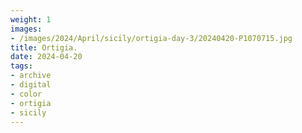 ```yaml
---
weight: 1
images:
- /images/2024/April/sicily/ortigia-day-3/20240420-P1070715.jpg
title: Ortigia.
date: 2024-04-20
tags:
- archive
- digital
- color
- ortigia
- sicily
---
```



